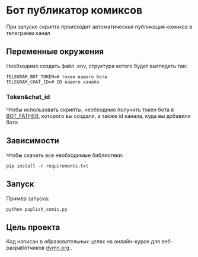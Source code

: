 # Бот публикатор комиксов

При запуске скрипта происходит автоматическая публикация комикса в телеграмм канал

## Переменные окружения

Необходимо создать файл .env, структура котого будет выглядеть так:

```.dotenv
TELEGRAM_BOT_TOKEN=# токен вашего бота
TELEGRAM_CHAT_ID=# ID вашего канала
```
### Token&chat_id 
Чтобы использовать скрипты, необходимо получить токен бота в [BOT_FATHER](https://t.me/botfather), которого вы создали,
а также id канала, куда вы добавили бота

## Зависимости

Чтобы скачать все необходимые библиотеки:

`pip install -r requirements.txt`

## Запуск
Пример запуска:

`python puplish_comic.py`


## Цель проекта

Код написан в образовательных целях на онлайн-курсе для веб-разработчиков [dvmn.org](https://dvmn.org/) .